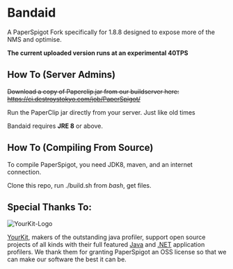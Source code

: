 Bandaid
===========

A PaperSpigot Fork specifically for 1.8.8 designed to expose more of the NMS and optimise.


**The current uploaded version runs at an experimental 40TPS**


How To (Server Admins)
------
~~Download a copy of Paperclip.jar from our buildserver here:~~
~~https://ci.destroystokyo.com/job/PaperSpigot/~~

Run the PaperClip jar directly from your server. Just like old times

Bandaid requires **JRE 8** or above.


How To (Compiling From Source)
------
To compile PaperSpigot, you need JDK8, maven, and an internet connection.

Clone this repo, run ./build.sh from *bash*, get files.

Special Thanks To:
-------------

![YourKit-Logo](https://www.yourkit.com/images/yklogo.png)

[YourKit](http://www.yourkit.com/), makers of the outstanding java profiler, support open source projects of all kinds with their full featured [Java](https://www.yourkit.com/java/profiler/index.jsp) and [.NET](https://www.yourkit.com/.net/profiler/index.jsp) application profilers. We thank them for granting PaperSpigot an OSS license so that we can make our software the best it can be.
